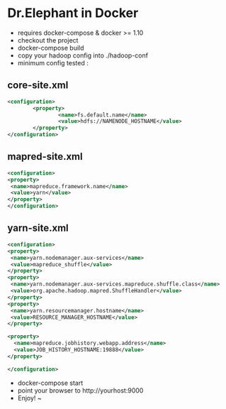 # Dr.Elephant in Docker

* requires docker-compose & docker >= 1.10
* checkout the project
* docker-compose build
* copy your hadoop config into ./hadoop-conf
* minimum config tested :

## core-site.xml
```xml
<configuration>
        <property>
                <name>fs.default.name</name>
                <value>hdfs://NAMENODE_HOSTNAME</value>
        </property>
</configuration>
``` 

## mapred-site.xml
```xml
<configuration>
<property>
 <name>mapreduce.framework.name</name>
 <value>yarn</value>
</property>
</configuration>
```

## yarn-site.xml
```xml
<configuration>
<property>
 <name>yarn.nodemanager.aux-services</name>
 <value>mapreduce_shuffle</value>
</property>
<property>
 <name>yarn.nodemanager.aux-services.mapreduce.shuffle.class</name>
 <value>org.apache.hadoop.mapred.ShuffleHandler</value>
</property>
<property>
 <name>yarn.resourcemanager.hostname</name>
 <value>RESOURCE_MANAGER_HOSTNAME</value>
</property>

<property>
  <name>mapreduce.jobhistory.webapp.address</name>
  <value>JOB_HISTORY_HOSTNAME:19888</value>
</property>

</configuration>
```

* docker-compose start
* point your browser to http://yourhost:9000
* Enjoy!
~                    


